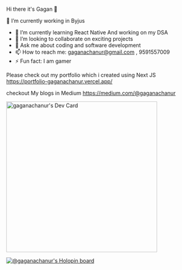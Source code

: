 ### 
Hi there it's Gagan 👋

<!--
**Gaganachanur/Gaganachanur** is a ✨ _special_ ✨ repository because its `README.md` (this file) appears on your GitHub profile.

Here are some ideas to get you started:
-->

🔭 I’m currently working in Byjus
- 🌱 I’m currently learning React Native And working on my DSA
- 👯 I’m looking to collaborate on exciting projects
- 💬 Ask me about coding and software development
- 📫 How to reach me: gaganachanur@gmail.com , 9591557009
- ⚡ Fun fact: I am gamer 

Please check out my portfolio which i created using Next JS 
https://portfolio-gaganachanur.vercel.app/

checkout My blogs in Medium https://medium.com/@gaganachanur

<a href="https://app.daily.dev/Gagan0007"><img src="https://api.daily.dev/devcards/8e863ed190c34a43b29e359a6ed939d8.png?r=sq2" width="400" alt="gaganachanur's Dev Card"/></a>

[![@gaganachanur's Holopin board](https://holopin.me/gaganachanur)](https://holopin.io/@gaganachanur)
